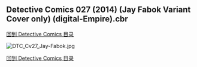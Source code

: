 ## Detective Comics 027 (2014) (Jay Fabok Variant Cover only) (digital-Empire).cbr


[回到 Detective Comics 目录](https://github.com/alicewish/markdown/blob/master/series/Detective-Comics.md)


![DTC_Cv27_Jay-Fabok.jpg](https://wx1.sinaimg.cn/large/6a9fdecagy1fq3344ct40j21hc29vx6q.jpg)

[回到 Detective Comics 目录](https://github.com/alicewish/markdown/blob/master/series/Detective-Comics.md)


